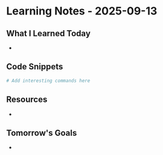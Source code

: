 # Learning Notes - 2025-09-13

## What I Learned Today
- 

## Code Snippets
```bash
# Add interesting commands here
```

## Resources
- 

## Tomorrow's Goals
- 
